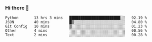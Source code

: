 ### Hi there 👋

<!--START_SECTION:waka-->
```text
Python       13 hrs 3 mins   ███████████████████████░░   92.19 % 
JSON         40 mins         █▒░░░░░░░░░░░░░░░░░░░░░░░   04.80 % 
Git Config   10 mins         ▒░░░░░░░░░░░░░░░░░░░░░░░░   01.23 % 
Other        4 mins          ░░░░░░░░░░░░░░░░░░░░░░░░░   00.56 % 
Text         2 mins          ░░░░░░░░░░░░░░░░░░░░░░░░░   00.28 % 
```
<!--END_SECTION:waka-->

<!--
**arlenxuzj/arlenxuzj** is a ✨ _special_ ✨ repository because its `README.md` (this file) appears on your GitHub profile.

Here are some ideas to get you started:

- 🔭 I’m currently working on ...
- 🌱 I’m currently learning ...
- 👯 I’m looking to collaborate on ...
- 🤔 I’m looking for help with ...
- 💬 Ask me about ...
- 📫 How to reach me: ...
- 😄 Pronouns: ...
- ⚡ Fun fact: ...
-->
